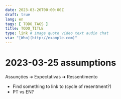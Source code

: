 ```yaml
---
date: 2023-03-26T00:00:00Z
draft: true
lang: en
tags: [ TODO_TAGS ]
title: TODO_TITLE
type: link # image quote video text audio chat
via: "[Who](http://example.com)"
---
```



# 2023-03-25 assumptions


Assunções ➔ Expectativas ➔ Ressentimento

* Find something to link to (cycle of resentment?)
* PT vs EN?

 
